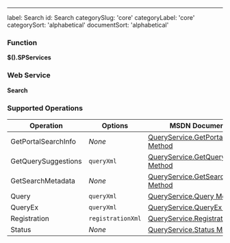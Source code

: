 ---
label: Search
id: Search
categorySlug: 'core'
categoryLabel: 'core'
categorySort: 'alphabetical'
documentSort: 'alphabetical'

### Function

**$().SPServices**

### Web Service

**Search**

### Supported Operations

| Operation | Options | MSDN Documentation | Introduced |
| --------- | ------- | ------------------ | ---------- |
| GetPortalSearchInfo | _None_ | [QueryService.GetPortalSearchInfo Method](http://msdn.microsoft.com/en-us/library/search.queryservice.getportalsearchinfo.aspx) | [0.3.0](http://spservices.codeplex.com/Release/ProjectReleases.aspx?ReleaseId=33030) |
| GetQuerySuggestions | `queryXml` | [QueryService.GetQuerySuggestions Method](http://msdn.microsoft.com/en-us/library/websvcsearch.queryservice.getquerysuggestions.aspx) | [0.7.0](http://spservices.codeplex.com/releases/view/68781) |
| GetSearchMetadata | _None_ | [QueryService.GetSearchMetadata Method](http://msdn.microsoft.com/en-us/library/search.queryservice.getsearchmetadata.aspx) | [0.3.0](http://spservices.codeplex.com/Release/ProjectReleases.aspx?ReleaseId=33030) |
| Query | `queryXml` | [QueryService.Query Method](http://msdn.microsoft.com/en-us/library/search.queryservice.query.aspx) | [0.3.0](http://spservices.codeplex.com/Release/ProjectReleases.aspx?ReleaseId=33030) |
| QueryEx | `queryXml` | [QueryService.QueryEx Method](http://msdn.microsoft.com/en-us/library/search.queryservice.queryex(v=office.12).aspx) | [0.3.0](http://spservices.codeplex.com/Release/ProjectReleases.aspx?ReleaseId=33030) |
| Registration | `registrationXml` | [QueryService.Registration Method](http://msdn.microsoft.com/en-us/library/websvcsearch.queryservice.registration.aspx) | [0.7.0](http://spservices.codeplex.com/releases/view/68781) |
| Status | _None_ | [QueryService.Status Method](http://msdn.microsoft.com/en-us/library/search.queryservice.status.aspx) | [0.3.0](http://spservices.codeplex.com/Release/ProjectReleases.aspx?ReleaseId=33030) |
